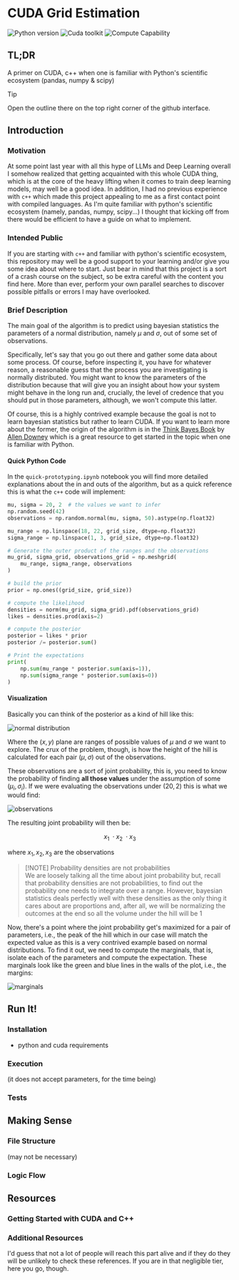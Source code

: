 # CUDA Grid Estimation
![Python version](https://img.shields.io/badge/python-3.9+-green)
![Cuda toolkit](https://img.shields.io/badge/CUDA_toolkit-12.3+-green)
![Compute Capability](https://img.shields.io/badge/compute_capability-7.5+-green)


## TL;DR
A primer on CUDA, c++ when one is familiar with Python's scientific ecosystem (pandas, numpy & scipy)


> [!TIP]
> Open the outline there on the top right corner of the github interface.

## Introduction
### Motivation
At some point last year with all this hype of LLMs and Deep Learning overall I somehow realized that getting acquainted with this whole CUDA thing, which is at the core of the heavy lifting when it comes to train deep learning models, may well be a good idea. In addition, I had no previous experience with `c++` which made this project appealing to me as a first contact point with compiled languages. As I'm quite familiar with python's scientific ecosystem (namely, pandas, numpy, scipy...) I thought that kicking off from there would be efficient to have a guide on what to implement.

### Intended Public
If you are starting with `c++` and familiar with python's scientific ecosystem, this repository may well be a good support to your learning and/or give you some idea about where to start. Just bear in mind that this project is a sort of a crash course on the subject, so be extra careful with the content you find here. More than ever, perform your own parallel searches to discover possible pitfalls or errors I may have overlooked.

### Brief Description
The main goal of the algorithm is to predict using bayesian statistics the parameters of a normal distribution, namely $\mu$ and $\sigma$, out of some set of observations.

Specifically, let's say that you go out there and gather some data about some process. Of course, before inspecting it, you have for whatever reason, a reasonable guess that the process you are investigating is normally distributed. You might want to know the parameters of the distribution because that will give you an insight about how your system might behave in the long run and, crucially, the level of credence that you should put in those parameters, although, we won't compute this latter.

Of course, this is a highly contrived example because the goal is not to learn bayesian statistics but rather to learn CUDA. If you want to learn more about the former, the origin of the algorithm is in the [Think Bayes Book](https://github.com/nablabits/ThinkBayes2/blob/master/notebooks/13-inference.ipynb) by [Allen Downey](https://github.com/AllenDowney) which is a great resource to get started in the topic when one is familiar with Python.

#### Quick Python Code
In the `quick-prototyping.ipynb` notebook you will find more detailed explanations about the in and outs of the algorithm, but as a quick reference this is what the `c++` code will implement:

```python
mu, sigma = 20, 2  # the values we want to infer
np.random.seed(42)
observations = np.random.normal(mu, sigma, 50).astype(np.float32)

mu_range = np.linspace(18, 22, grid_size, dtype=np.float32)
sigma_range = np.linspace(1, 3, grid_size, dtype=np.float32)

# Generate the outer product of the ranges and the observations
mu_grid, sigma_grid, observations_grid = np.meshgrid(
    mu_range, sigma_range, observations
)

# build the prior
prior = np.ones((grid_size, grid_size))

# compute the likelihood
densities = norm(mu_grid, sigma_grid).pdf(observations_grid)
likes = densities.prod(axis=2)

# compute the posterior
posterior = likes * prior
posterior /= posterior.sum()

# Print the expectations
print(
    np.sum(mu_range * posterior.sum(axis=1)),
    np.sum(sigma_range * posterior.sum(axis=0))
)
```

#### Visualization
Basically you can think of the posterior as a kind of hill like this:

![normal distribution](assets/normal-distribution.jpg)

Where the $(x, y)$ plane are ranges of possible values of $\mu$ and $\sigma$ we want to explore. The crux of the problem, though, is how the height of the hill is calculated for each pair $(\mu, \sigma)$ out of the observations.

These observations are a sort of joint probability, this is, you need to know the probability of finding **all those values** under the assumption of some $(\mu_i, \sigma_i)$. If we were evaluating the observations under $(20, 2)$ this is what we would find:

![observations](assets/observations.png)

The resulting joint probability will then be:

$$x_1\;\cdot x_2\;\cdot x_3$$

where $x_1, x_2, x_3$ are the observations

> [!NOTE] Probability densities are not probabilities  
> We are loosely talking all the time about joint probability but, recall that probability densities are not probabilities, to find out the probability one needs to integrate over a range. However, bayesian statistics deals perfectly well with these densities as the only thing it cares about are proportions and, after all, we will be normalizing the outcomes at the end so all the volume under the hill will be $1$

Now, there's a point where the joint probability get's maximized for a pair of parameters, i.e., the peak of the hill which in our case will match the expected value as this is a very contrived example based on normal distributions. To find it out, we need to compute the marginals, that is, isolate each of the parameters and compute the expectation. These marginals look like the green and blue lines in the walls of the plot, i.e., the margins:

![marginals](assets/normal-distribution-with-marginals.png)


## Run It!
### Installation
- python and cuda requirements

### Execution
(it does not accept parameters, for the time being)

### Tests

## Making Sense

### File Structure
(may not be necessary)

### Logic Flow

## Resources

### Getting Started with CUDA and C++

### Additional Resources
I'd guess that not a lot of people will reach this part alive and if they do they will be unlikely
to check these references. If you are in that negligible tier, here you go, though.

